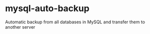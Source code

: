 # mysql-auto-backup
Automatic backup from all databases in MySQL and transfer them to another server
